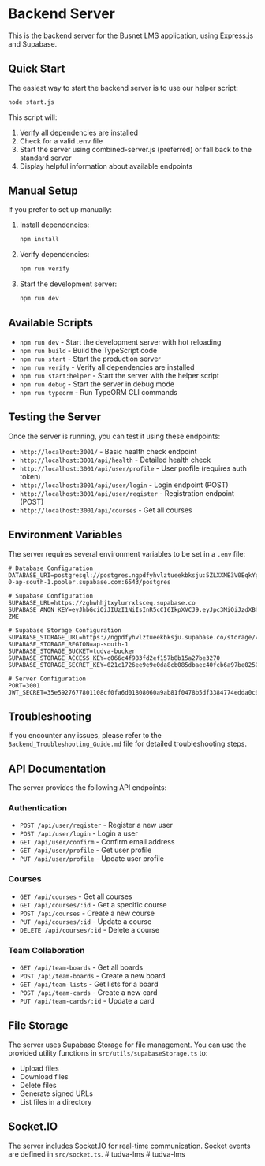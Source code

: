 # Backend Server

This is the backend server for the Busnet LMS application, using Express.js and Supabase.

## Quick Start

The easiest way to start the backend server is to use our helper script:

```bash
node start.js
```

This script will:
1. Verify all dependencies are installed
2. Check for a valid .env file
3. Start the server using combined-server.js (preferred) or fall back to the standard server
4. Display helpful information about available endpoints

## Manual Setup

If you prefer to set up manually:

1. Install dependencies:
   ```bash
   npm install
   ```

2. Verify dependencies:
   ```bash
   npm run verify
   ```

3. Start the development server:
   ```bash
   npm run dev
   ```

## Available Scripts

- `npm run dev` - Start the development server with hot reloading
- `npm run build` - Build the TypeScript code
- `npm run start` - Start the production server
- `npm run verify` - Verify all dependencies are installed
- `npm run start:helper` - Start the server with the helper script
- `npm run debug` - Start the server in debug mode
- `npm run typeorm` - Run TypeORM CLI commands

## Testing the Server

Once the server is running, you can test it using these endpoints:

- `http://localhost:3001/` - Basic health check endpoint
- `http://localhost:3001/api/health` - Detailed health check
- `http://localhost:3001/api/user/profile` - User profile (requires auth token)
- `http://localhost:3001/api/user/login` - Login endpoint (POST)
- `http://localhost:3001/api/user/register` - Registration endpoint (POST)
- `http://localhost:3001/api/courses` - Get all courses

## Environment Variables

The server requires several environment variables to be set in a `.env` file:

```
# Database Configuration
DATABASE_URI=postgresql://postgres.ngpdfyhvlztueekbksju:5ZLXXME3V0EqkYpI@aws-0-ap-south-1.pooler.supabase.com:6543/postgres

# Supabase Configuration
SUPABASE_URL=https://zghwhhjtxylurrxlsceq.supabase.co
SUPABASE_ANON_KEY=eyJhbGciOiJIUzI1NiIsInR5cCI6IkpXVCJ9.eyJpc3MiOiJzdXBhYmFzZSIsInJlZiI6InpnaHdoaGp0eHlsdXJyeGxzY2VxIiwicm9sZSI6ImFub24iLCJpYXQiOjE3MTI5NDA3NTAsImV4cCI6MjAyODUxNjc1MH0.LPObkaKJOOTHtuExkU0aclfNtKA3UCQIC6hMGdw-ZME

# Supabase Storage Configuration
SUPABASE_STORAGE_URL=https://ngpdfyhvlztueekbksju.supabase.co/storage/v1/s3
SUPABASE_STORAGE_REGION=ap-south-1
SUPABASE_STORAGE_BUCKET=tudva-bucker
SUPABASE_STORAGE_ACCESS_KEY=c066c4f983fd2ef157b8b15a27be3270
SUPABASE_STORAGE_SECRET_KEY=021c1726ee9e9e0da8cb085dbaec40fcb6a97be0250a4235348b5d0cc6277524

# Server Configuration
PORT=3001
JWT_SECRET=35e5927677801108cf0fa6d01808060a9ab81f0478b5df3384774edda0c608db
```

## Troubleshooting

If you encounter any issues, please refer to the `Backend_Troubleshooting_Guide.md` file for detailed troubleshooting steps.

## API Documentation

The server provides the following API endpoints:

### Authentication
- `POST /api/user/register` - Register a new user
- `POST /api/user/login` - Login a user
- `GET /api/user/confirm` - Confirm email address
- `GET /api/user/profile` - Get user profile
- `PUT /api/user/profile` - Update user profile

### Courses
- `GET /api/courses` - Get all courses
- `GET /api/courses/:id` - Get a specific course
- `POST /api/courses` - Create a new course
- `PUT /api/courses/:id` - Update a course
- `DELETE /api/courses/:id` - Delete a course

### Team Collaboration
- `GET /api/team-boards` - Get all boards
- `POST /api/team-boards` - Create a new board
- `GET /api/team-lists` - Get lists for a board
- `POST /api/team-cards` - Create a new card
- `PUT /api/team-cards/:id` - Update a card

## File Storage

The server uses Supabase Storage for file management. You can use the provided utility functions in `src/utils/supabaseStorage.ts` to:

- Upload files
- Download files
- Delete files
- Generate signed URLs
- List files in a directory

## Socket.IO

The server includes Socket.IO for real-time communication. Socket events are defined in `src/socket.ts`.
#   t u d v a - l m s  
 #   t u d v a - l m s  
 
